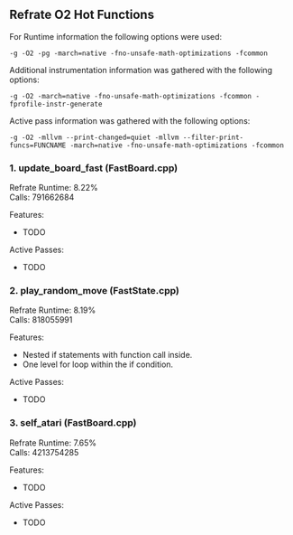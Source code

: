 ## Refrate O2 Hot Functions

For Runtime information the following options were used:
```
-g -O2 -pg -march=native -fno-unsafe-math-optimizations -fcommon
```

Additional instrumentation information was gathered with the following options:
```
-g -O2 -march=native -fno-unsafe-math-optimizations -fcommon -fprofile-instr-generate
```

Active pass information was gathered with the following options:
```
-g -O2 -mllvm --print-changed=quiet -mllvm --filter-print-funcs=FUNCNAME -march=native -fno-unsafe-math-optimizations -fcommon
```

### 1. update_board_fast (FastBoard.cpp)
Refrate Runtime: 8.22% \
Calls: 791662684

Features:
- TODO

Active Passes:
- TODO

### 2. play_random_move (FastState.cpp)
Refrate Runtime: 8.19% \
Calls: 818055991

Features:
- Nested if statements with function call inside.
- One level for loop within the if condition.

Active Passes:
- TODO

### 3. self_atari (FastBoard.cpp)
Refrate Runtime: 7.65% \
Calls: 4213754285

Features:
- TODO

Active Passes:
- TODO
